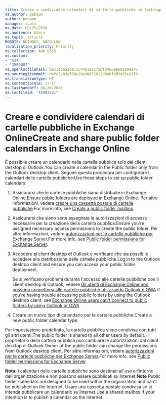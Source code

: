 ```yaml
---
title: Creare e condividere calendari di cartelle pubbliche in Exchange Online
ms.author: pebaum
author: pebaum
manager: scotv
ms.date: 08/25/2020
ms.audience: Admin
ms.topic: article
ROBOTS: NOINDEX, NOFOLLOW
localization_priority: Priority
ms.collection: Adm_O365
ms.custom:
- "634"
- "3500007"
ms.openlocfilehash: bec11baa2de7154481ec175df2466eb601b0e243
ms.sourcegitcommit: d4fc2a03af69e28e96075812d040fdd34d2e23f0
ms.translationtype: HT
ms.contentlocale: it-IT
ms.lasthandoff: 08/26/2020
ms.locfileid: "46903581"
---
```

# <a name="create-and-share-public-folder-calendars-in-exchange-online"></a><span data-ttu-id="5072b-102">Creare e condividere calendari di cartelle pubbliche in Exchange Online</span><span class="sxs-lookup"><span data-stu-id="5072b-102">Create and share public folder calendars in Exchange Online</span></span>

<span data-ttu-id="5072b-103">È possibile creare un calendario nella cartella pubblica solo dal client desktop di Outlook.</span><span class="sxs-lookup"><span data-stu-id="5072b-103">You can create a calendar in the Public folder only from the Outlook desktop client.</span></span> <span data-ttu-id="5072b-104">Seguire questa procedura per configurare i calendari delle cartelle pubbliche:</span><span class="sxs-lookup"><span data-stu-id="5072b-104">Use these steps to set up public folder calendars:</span></span>

1. <span data-ttu-id="5072b-105">Assicurarsi che le cartelle pubbliche siano distribuite in Exchange Online.</span><span class="sxs-lookup"><span data-stu-id="5072b-105">Ensure public folders are deployed in Exchange Online.</span></span> <span data-ttu-id="5072b-106">Per altre informazioni, vedere [creare una cassetta postale di cartelle pubbliche](https://docs.microsoft.com/exchange/collaboration-exo/public-folders/create-public-folder-mailbox).</span><span class="sxs-lookup"><span data-stu-id="5072b-106">For more info, see [Create a public folder mailbox](https://docs.microsoft.com/exchange/collaboration-exo/public-folders/create-public-folder-mailbox).</span></span> 

2. <span data-ttu-id="5072b-107">Assicurarsi che siano state assegnate le autorizzazioni di accesso necessarie per la creazione della cartella pubblica.</span><span class="sxs-lookup"><span data-stu-id="5072b-107">Ensure you're assigned necessary access permissions to create the public folder.</span></span> <span data-ttu-id="5072b-108">Per altre informazioni, vedere [autorizzazioni per le cartelle pubbliche per Exchange Server](https://support.microsoft.com/help/2573274/public-folder-permissions-for-exchange-server).</span><span class="sxs-lookup"><span data-stu-id="5072b-108">For more info, see [Public folder permissions for Exchange Server](https://support.microsoft.com/help/2573274/public-folder-permissions-for-exchange-server).</span></span> 
  
3. <span data-ttu-id="5072b-109">Accedere al client desktop di Outlook e verificare che sia possibile accedere alla distribuzione delle cartelle pubbliche.</span><span class="sxs-lookup"><span data-stu-id="5072b-109">Log in to the Outlook desktop client and ensure you can access your public folder deployment.</span></span>

    <span data-ttu-id="5072b-110">Se si verificano problemi durante l'accesso alle cartelle pubbliche con il client desktop di Outlook, vedere [Gli utenti di Exchange Online non possono connettersi alle cartelle pubbliche utilizzando Outlook o OWA](https://aka.ms/pfcte).</span><span class="sxs-lookup"><span data-stu-id="5072b-110">If you're having trouble accessing public folders by using the Outlook desktop client, see [Exchange Online users can't connect to public folders by using Outlook or OWA](https://aka.ms/pfcte).</span></span>

4. <span data-ttu-id="5072b-111">Creare un nuovo tipo di calendario per le cartelle pubbliche.</span><span class="sxs-lookup"><span data-stu-id="5072b-111">Create a new public folder calendar type.</span></span>

<span data-ttu-id="5072b-112">Per impostazione predefinita, la cartella pubblica viene condivisa con tutti gli altri utenti.</span><span class="sxs-lookup"><span data-stu-id="5072b-112">The public folder is shared to all other users by default.</span></span> <span data-ttu-id="5072b-113">Il proprietario della cartella pubblica può cambiare le autorizzazioni dal client desktop di Outlook.</span><span class="sxs-lookup"><span data-stu-id="5072b-113">Owner of the public folder can change the permissions from Outlook desktop client.</span></span> <span data-ttu-id="5072b-114">Per altre informazioni, vedere [autorizzazioni per le cartelle pubbliche per Exchange Server](https://support.microsoft.com/help/2573274/public-folder-permissions-for-exchange-server).</span><span class="sxs-lookup"><span data-stu-id="5072b-114">For more info, see [Public folder permissions for Exchange Server](https://support.microsoft.com/help/2573274/public-folder-permissions-for-exchange-server).</span></span>

<span data-ttu-id="5072b-115">**Nota:** i calendari delle cartelle pubbliche sono destinati all'uso all'interno dell'organizzazione e non possono essere pubblicati su Internet.</span><span class="sxs-lookup"><span data-stu-id="5072b-115">**Note** Public folder calendars are designed to be used within the organization and can't be published on the Internet.</span></span> <span data-ttu-id="5072b-116">Usare una cassetta postale condivisa se si intende pubblicare un calendario su Internet.</span><span class="sxs-lookup"><span data-stu-id="5072b-116">Use a shared mailbox if your intention is to publish a calendar on the  Internet.</span></span>